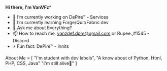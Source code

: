 **Hi there, I'm VanVFz***

- 🔭 I’m currently working on DePire™ - Services
- 🌱 I’m currently learning Forge/Quit/Fabric dev
- 💬 Ask me about Everything?
- 📫 How to reach me: vanzdef.dpm@gmail.com or Rupee.,#1545 - Discord
- ⚡ Fun fact: DePire™ - Innits

About Me = [
    "I'm student with dev labels",
    "A know about of Python, Html, PHP, CSS, Java"
    "I'm still alive🍰"
]



 
